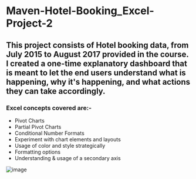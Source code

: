 # Maven-Hotel-Booking_Excel-Project-2
## This project consists of Hotel booking data, from July 2015 to August 2017 provided in the course. I created a one-time explanatory dashboard that is meant to let the end users understand what is happening, why it's happening, and what actions they can take accordingly.

### Excel concepts covered are:- 
* Pivot Charts
* Partial Pivot Charts
* Conditional Number Formats
* Experiment with chart elements and layouts
* Usage of color and style strategically
* Formatting options
* Understanding & usage of a secondary axis


![image](https://user-images.githubusercontent.com/77773902/216177155-3efa9de6-522e-4913-bcb4-3c2ab4196e1f.png)

